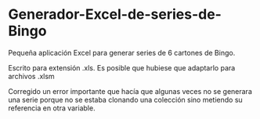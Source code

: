 # Generador-Excel-de-series-de-Bingo
Pequeña aplicación Excel para generar series de 6 cartones de Bingo.

Escrito para extensión .xls.
Es posible que hubiese que adaptarlo para archivos .xlsm

Corregido un error importante que hacía que algunas veces no se generara una serie porque no se estaba clonando una colección sino metiendo su referencia en otra variable.
